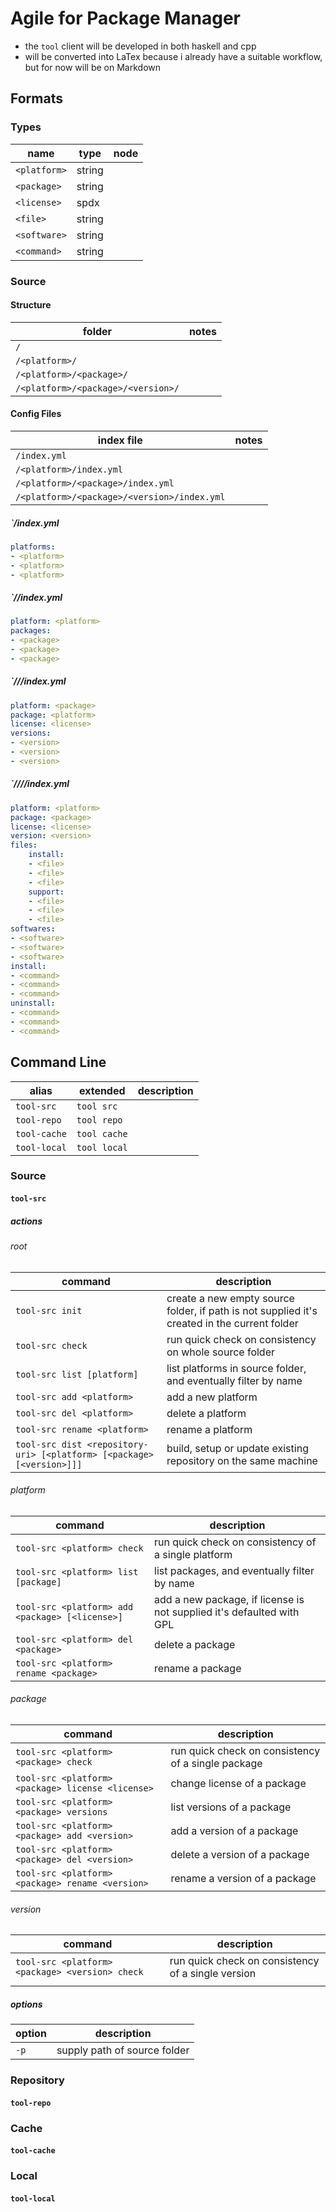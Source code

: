 # Agile for Package Manager

- the `tool` client will be developed in both haskell and cpp
- will be converted into LaTex because i already have a suitable workflow, but for now will be on Markdown

## Formats

### Types

| name         | type   | node |
|--------------|--------|------|
| `<platform>` | string |      |
| `<package>`  | string |      |
| `<license>`  | spdx   |      |
| `<file>`     | string |      |
| `<software>` | string |      |
| `<command>`  | string |      |

### Source

#### Structure

| folder                             | notes |
|------------------------------------|-------|
| `/`                                |       |
| `/<platform>/`                     |       |
| `/<platform>/<package>/`           |       |
| `/<platform>/<package>/<version>/` |       |

#### Config Files

| index file                                  | notes |
|---------------------------------------------|-------|
| `/index.yml`                                |       |
| `/<platform>/index.yml`                     |       |
| `/<platform>/<package>/index.yml`           |       |
| `/<platform>/<package>/<version>/index.yml` |       |

##### `/index.yml

```yaml
platforms:
- <platform>
- <platform>
- <platform>
```

##### `/<platform>/index.yml

```yaml
platform: <platform>
packages:
- <package>
- <package>
- <package>
```

##### `/<platform>/<package>/index.yml

```yaml
platform: <package>
package: <platform>
license: <license>
versions:
- <version>
- <version>
- <version>
```

##### `/<platform>/<package>/<version>/index.yml

```yaml
platform: <platform>
package: <package>
license: <license>
version: <version>
files:
    install:
    - <file>
    - <file>
    - <file>
    support:
    - <file>
    - <file>
    - <file>
softwares:
- <software>
- <software>
- <software>
install:
- <command>
- <command>
- <command>
uninstall:
- <command>
- <command>
- <command>
```

## Command Line

| alias        | extended     | description |
|--------------|--------------|-------------|
| `tool-src`   | `tool src`   |             |
| `tool-repo`  | `tool repo`  |             |
| `tool-cache` | `tool cache` |             |
| `tool-local` | `tool local` |             |

### Source

#### `tool-src`

##### actions

###### root

| command                                                               | description                                                                                  |
|-----------------------------------------------------------------------|----------------------------------------------------------------------------------------------|
| `tool-src init`                                                       | create a new empty source folder, if path is not supplied it's created in the current folder |
| `tool-src check`                                                      | run quick check on consistency on whole source folder                                        |
| `tool-src list [platform]`                                            | list platforms in source folder, and eventually filter by name                               |
| `tool-src add <platform>`                                             | add a new platform                                                                           |
| `tool-src del <platform>`                                             | delete a platform                                                                            |
| `tool-src rename <platform>`                                          | rename a platform                                                                            |
| `tool-src dist <repository-uri> [<platform> [<package> [<version>]]]` | build, setup or update existing repository on the same machine                               |

###### platform

| command                                         | description                                                           |
|-------------------------------------------------|-----------------------------------------------------------------------|
| `tool-src <platform> check`                     | run quick check on consistency of a single platform                   |
| `tool-src <platform> list [package]`            | list packages, and eventually filter by name                          |
| `tool-src <platform> add <package> [<license>]` | add a new package, if license is not supplied it's defaulted with GPL |
| `tool-src <platform> del <package>`             | delete a package                                                      |
| `tool-src <platform> rename <package>`          | rename a package                                                      |

###### package

| command                                           | description                                        |
|---------------------------------------------------|----------------------------------------------------|
| `tool-src <platform> <package> check`             | run quick check on consistency of a single package |
| `tool-src <platform> <package> license <license>` | change license of a package                        |
| `tool-src <platform> <package> versions`          | list versions of a package                         |
| `tool-src <platform> <package> add <version>`     | add a version of a package                         |
| `tool-src <platform> <package> del <version>`     | delete a version of a package                      |
| `tool-src <platform> <package> rename <version>`  | rename a version of a package                      |

###### version

| command                                         | description                                        |
|-------------------------------------------------|----------------------------------------------------|
| `tool-src <platform> <package> <version> check` | run quick check on consistency of a single version |
|                                                 |                                                    |

##### options

| option | description                  |
| ------ | ---------------------------- |
| `-p`   | supply path of source folder |

### Repository

#### `tool-repo`

### Cache

#### `tool-cache`

### Local

#### `tool-local`
